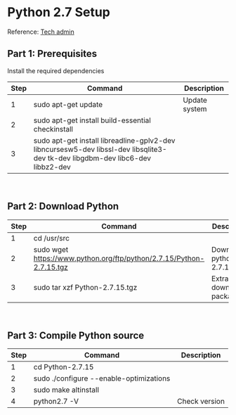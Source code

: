 <h1>Python 2.7 Setup</h1>

Reference: [Tech admin](https://tecadmin.net/install-python-2-7-on-ubuntu-and-linuxmint/)

<h2>Part 1: Prerequisites</h2>

Install the required dependencies

|Step|Command|Description|
|----|-------|-----------|
|1|sudo apt-get update|Update system|
|2|sudo apt-get install build-essential checkinstall||
|3|sudo apt-get install libreadline-gplv2-dev libncursesw5-dev libssl-dev libsqlite3-dev tk-dev libgdbm-dev libc6-dev libbz2-dev||

<br>

<h2>Part 2: Download Python</h2>

|Step|Command|Description|
|----|-------|-----------|
|1|cd /usr/src||
|2|sudo wget https://www.python.org/ftp/python/2.7.15/Python-2.7.15.tgz|Download python 2.7.15|
|3|sudo tar xzf Python-2.7.15.tgz|Extract the downloaded package|

<br>

<h2>Part 3: Compile Python source</h2>

|Step|Command|Description|
|----|-------|-----------|
|1|cd Python-2.7.15||
|2|sudo ./configure --enable-optimizations||
|3|sudo make altinstall||
|4|python2.7 -V|Check version|